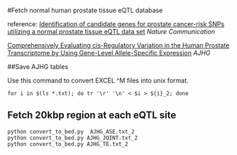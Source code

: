 #Fetch normal human prostate tissue eQTL database

reference: [Identification of candidate genes for prostate cancer-risk SNPs utilizing a normal prostate tissue eQTL data set](http://www.nature.com/ncomms/2015/151127/ncomms9653/abs/ncomms9653.html)
*Nature Communication*

[Comprehensively Evaluating cis-Regulatory Variation in the Human Prostate Transcriptome by Using Gene-Level Allele-Specific Expression](http://www.sciencedirect.com/science/article/pii/S0002929715001524)
*AJHG*

##Save AJHG tables

Use this command to convert EXCEL ^M files into unix format.
```
for i in $(ls *.txt); do tr '\r' '\n' < $i > ${i}_2; done
```
## Fetch 20kbp region at each eQTL site

```
python convert_to_bed.py  AJHG_ASE.txt_2
python convert_to_bed.py AJHG_JOINT.txt_2
python convert_to_bed.py AJHG_TE.txt_2
```


